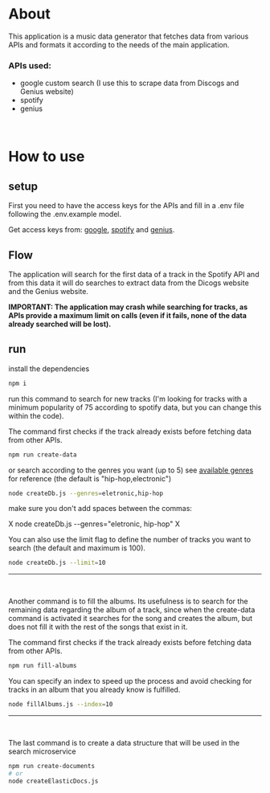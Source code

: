 # About

This application is a music data generator that fetches data from various APIs and formats it according to the needs of the main application.

### APIs used:

- google custom search (I use this to scrape data from Discogs and Genius website)
- spotify
- genius

<br />

# How to use

## setup

First you need to have the access keys for the APIs and fill in a .env file following the .env.example model.

Get access keys from: [google](https://console.cloud.google.com/apis/credentials), [spotify](https://developer.spotify.com/documentation/web-api/tutorials/getting-started) and [genius](https://docs.genius.com/#/getting-started-h1).

## Flow

The application will search for the first data of a track in the Spotify API and from this data it will do searches to extract data from the Dicogs website and the Genius website.

**IMPORTANT: The application may crash while searching for tracks, as APIs provide a maximum limit on calls (even if it fails, none of the data already searched will be lost).**

## run

install the dependencies

```bash
npm i
```

run this command to search for new tracks (I'm looking for tracks with a minimum popularity of 75 according to spotify data, but you can change this within the code).

The command first checks if the track already exists before fetching data from other APIs.

```bash
npm run create-data
```

or search according to the genres you want (up to 5) see [available genres](https://developer.spotify.com/documentation/web-api/reference/get-recommendation-genres) for reference (the default is "hip-hop,electronic")

```bash
node createDb.js --genres=eletronic,hip-hop
```

make sure you don't add spaces between the commas:

X node createDb.js --genres="eletronic, hip-hop" X

You can also use the limit flag to define the number of tracks you want to search (the default and maximum is 100).

```bash
node createDb.js --limit=10
```

<hr/>
<br/>

Another command is to fill the albums. Its usefulness is to search for the remaining data regarding the album of a track, since when the create-data command is activated it searches for the song and creates the album, but does not fill it with the rest of the songs that exist in it.

The command first checks if the track already exists before fetching data from other APIs.

```bash
npm run fill-albums
```

You can specify an index to speed up the process and avoid checking for tracks in an album that you already know is fulfilled.

```bash
node fillAlbums.js --index=10
```

<hr/>
<br/>

The last command is to create a data structure that will be used in the search microservice

```bash
npm run create-documents
# or
node createElasticDocs.js
```
